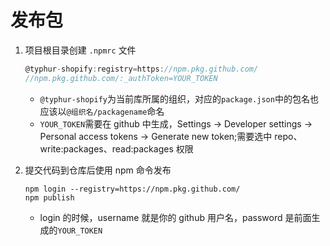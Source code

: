 # 发布包

1. 项目根目录创建 `.npmrc` 文件
   ```js
   @typhur-shopify:registry=https://npm.pkg.github.com/
   //npm.pkg.github.com/:_authToken=YOUR_TOKEN
   ```
   - `@typhur-shopify`为当前库所属的组织，对应的`package.json`中的包名也应该以`@组织名/packagename`命名
   - `YOUR_TOKEN`需要在 github 中生成，Settings -> Developer settings -> Personal access tokens -> Generate new token;需要选中 repo、write:packages、read:packages 权限
2. 提交代码到仓库后使用 npm 命令发布

   ```text
   npm login --registry=https://npm.pkg.github.com/
   npm publish
   ```

   - login 的时候，username 就是你的 github 用户名，password 是前面生成的`YOUR_TOKEN`

